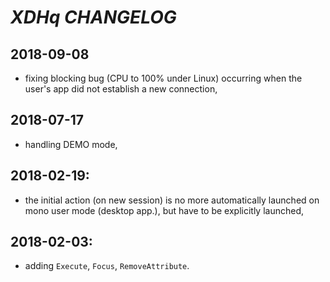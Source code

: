  # *XDHq* *CHANGELOG*

 ## 2018-09-08

 - fixing blocking bug (CPU to 100% under Linux) occurring when the user's app did not establish a new connection,

 ## 2018-07-17

 - handling DEMO mode,

 ## 2018-02-19:

 - the initial action (on new session) is no more automatically launched on mono user mode (desktop app.), but have to be explicitly launched,

## 2018-02-03:
 - adding `Execute`, `Focus`, `RemoveAttribute`.